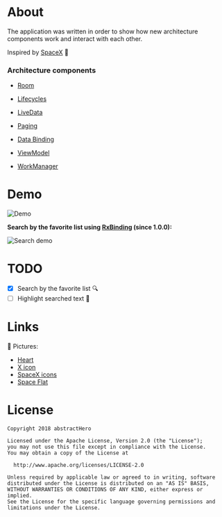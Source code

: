 # About
The application was written in order to show how new architecture components work and interact with each other.

Inspired by [SpaceX](https://www.spacex.com/) :milky_way:

### Architecture components
  - [Room](https://developer.android.com/topic/libraries/architecture/room)
  
  - [Lifecycles](https://developer.android.com/topic/libraries/architecture/lifecycle)
  - [LiveData](https://developer.android.com/topic/libraries/architecture/livedata)
  - [Paging](https://developer.android.com/topic/libraries/architecture/paging/)
  - [Data Binding](https://developer.android.com/topic/libraries/data-binding/)
  - [ViewModel](https://developer.android.com/topic/libraries/architecture/viewmodel)
  - [WorkManager](https://developer.android.com/topic/libraries/architecture/workmanager/)

# Demo
![Demo](https://user-images.githubusercontent.com/20317931/46438444-8ebad280-c766-11e8-83b7-78ac8be6df52.gif)

__Search by the favorite list using [RxBinding](https://github.com/JakeWharton/RxBinding) (since 1.0.0):__

![Search demo](https://user-images.githubusercontent.com/20317931/46870122-71f15f80-ce36-11e8-83f4-1e5b540c483e.gif)

# TODO
- [x] Search by the favorite list :mag:
- [ ] Highlight searched text :flashlight:

# Links
:clap: Pictures:
  * [Heart](https://www.iconfinder.com/icons/2246820/heart_instagram_like_notification_icon)
  * [X icon](https://www.iconfinder.com/icons/1553096/alphabet_letter_letters_red_x_icon)
  * [SpaceX icons](https://www.iconfinder.com/iconsets/free-falcon-heavy-demo-mission-1)
  * [Space Flat](https://www.iconfinder.com/iconsets/space-flat-galaxy-radio)

# License

```
Copyright 2018 abstractHero

Licensed under the Apache License, Version 2.0 (the "License");
you may not use this file except in compliance with the License.
You may obtain a copy of the License at

  http://www.apache.org/licenses/LICENSE-2.0

Unless required by applicable law or agreed to in writing, software
distributed under the License is distributed on an "AS IS" BASIS,
WITHOUT WARRANTIES OR CONDITIONS OF ANY KIND, either express or implied.
See the License for the specific language governing permissions and
limitations under the License.
```
